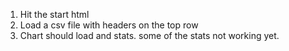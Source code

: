 1. Hit the start html
2. Load a csv file with headers on the top row
3. Chart should load and stats. some of the stats not working yet.
